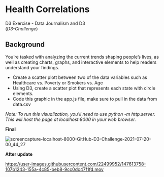 # Health Correlations
D3 Exercise - Data Journalism and D3
<br>
(<i>D3-Challenge</i>)

## Background
You’re tasked with analyzing the current trends shaping people’s lives, as well as creating charts, graphs, and interactive elements to help readers understand your findings.

* Create a scatter plott between two of the data variables such as Healthcare vs. Poverty or Smokers vs. Age
* Using D3, create a scatter plot that represents each state with circle elements.
*  Code this graphic in the app.js file, make sure to pull in the data from data.csv


<i>Note: To run this visualization, you'll need to use python -m http.server. This will host the page at localhost:8000 in your web browser.</i>

  <b>Final</b>
  
  ![screencapture-localhost-8000-GitHub-D3-Challenge-2021-07-20-00_44_27](https://user-images.githubusercontent.com/22499952/126263312-42c97041-99cf-4beb-9853-991bf2836de1.png)

<b>After update</b>

https://user-images.githubusercontent.com/22499952/147613758-107b1243-155a-4c85-beb8-9cc0dc47f1fd.mov

